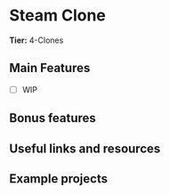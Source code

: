 # Steam Clone

**Tier:** 4-Clones

## Main Features

-   [ ] WIP

## Bonus features

## Useful links and resources

## Example projects
